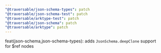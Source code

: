 ```yaml
---
"@traversable/json-schema-types": patch
"@traversable/json-schema-test": patch
"@traversable/arktype-test": patch
"@traversable/json-schema": patch
"@traversable/arktype": patch
---
```


feat(json-schema,json-schema-types): adds `JsonSchema.deepClone` support for $ref nodes
